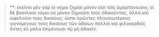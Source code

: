

>  **: ἐκεῖνοι μὲν γὰρ οἱ νόμοι ζημίαι μόνον εἰσὶ τοῖς ἁμαρτάνουσιν, οἱ δὲ βασιλικοὶ νόμοι οὐ μόνον ζημιοῦσι τοὺς ἀδικοῦντας, ἀλλὰ καὶ ὠφελοῦσι τοὺς δικαίους: ὥστε ὁρῶντες πλουσιωτέρους γιγνομένους τοὺς δικαίους τῶν ἀδίκων πολλοὶ καὶ φιλοκερδεῖς ὄντες εὖ μάλα ἐπιμένουσι τῷ μὴ ἀδικεῖν.